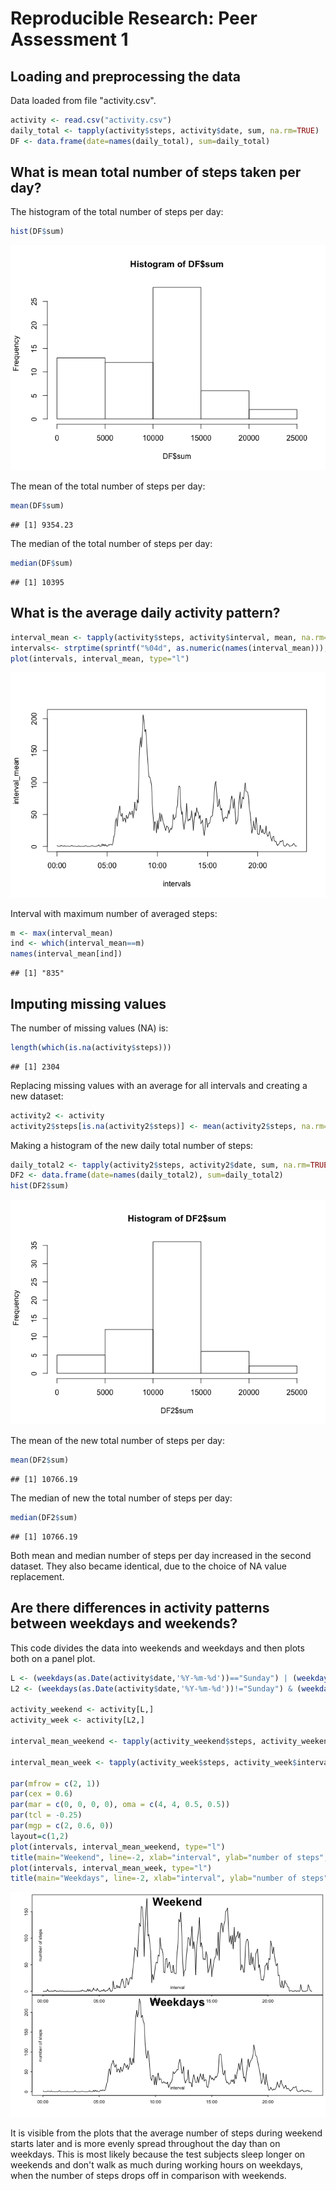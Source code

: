 # Reproducible Research: Peer Assessment 1


## Loading and preprocessing the data
Data loaded from file "activity.csv".

```r
activity <- read.csv("activity.csv")
daily_total <- tapply(activity$steps, activity$date, sum, na.rm=TRUE)
DF <- data.frame(date=names(daily_total), sum=daily_total)
```


## What is mean total number of steps taken per day?
The histogram of the total number of steps per day:

```r
hist(DF$sum)
```

![](PA1_template_files/figure-html/unnamed-chunk-2-1.png) 

The mean of the total number of steps per day:

```r
mean(DF$sum)
```

```
## [1] 9354.23
```

The median of the total number of steps per day:

```r
median(DF$sum)
```

```
## [1] 10395
```

## What is the average daily activity pattern?

```r
interval_mean <- tapply(activity$steps, activity$interval, mean, na.rm=TRUE)
intervals<- strptime(sprintf("%04d", as.numeric(names(interval_mean))), format="%H%M")
plot(intervals, interval_mean, type="l")
```

![](PA1_template_files/figure-html/unnamed-chunk-5-1.png) 

Interval with maximum number of averaged steps:

```r
m <- max(interval_mean)
ind <- which(interval_mean==m)
names(interval_mean[ind])
```

```
## [1] "835"
```


## Imputing missing values
The number of missing values (NA) is:

```r
length(which(is.na(activity$steps)))
```

```
## [1] 2304
```
Replacing missing values with an average for all intervals and creating a new dataset:

```r
activity2 <- activity
activity2$steps[is.na(activity2$steps)] <- mean(activity2$steps, na.rm=TRUE)
```
Making a histogram of the new daily total number of steps:

```r
daily_total2 <- tapply(activity2$steps, activity2$date, sum, na.rm=TRUE)
DF2 <- data.frame(date=names(daily_total2), sum=daily_total2)
hist(DF2$sum)
```

![](PA1_template_files/figure-html/unnamed-chunk-9-1.png) 

The mean of the new total number of steps per day:

```r
mean(DF2$sum)
```

```
## [1] 10766.19
```

The median of new the total number of steps per day:

```r
median(DF2$sum)
```

```
## [1] 10766.19
```

Both mean and median number of steps per day increased in the second dataset. They also became identical, due to the choice of NA value replacement.

## Are there differences in activity patterns between weekdays and weekends?
This code divides the data into weekends and weekdays and then plots both on a panel plot.


```r
L <- (weekdays(as.Date(activity$date,'%Y-%m-%d'))=="Sunday") | (weekdays(as.Date(activity$date,'%Y-%m-%d'))=="Saturday")
L2 <- (weekdays(as.Date(activity$date,'%Y-%m-%d'))!="Sunday") & (weekdays(as.Date(activity$date,'%Y-%m-%d'))!="Saturday")

activity_weekend <- activity[L,]
activity_week <- activity[L2,]

interval_mean_weekend <- tapply(activity_weekend$steps, activity_weekend$interval, mean, na.rm=TRUE)

interval_mean_week <- tapply(activity_week$steps, activity_week$interval, mean, na.rm=TRUE)

par(mfrow = c(2, 1))
par(cex = 0.6)
par(mar = c(0, 0, 0, 0), oma = c(4, 4, 0.5, 0.5))
par(tcl = -0.25)
par(mgp = c(2, 0.6, 0))
layout=c(1,2)
plot(intervals, interval_mean_weekend, type="l")
title(main="Weekend", line=-2, xlab="interval", ylab="number of steps", cex.main=2.5)
plot(intervals, interval_mean_week, type="l")
title(main="Weekdays", line=-2, xlab="interval", ylab="number of steps", cex.main=2.5)
```

![](PA1_template_files/figure-html/unnamed-chunk-12-1.png) 

It is visible from the plots that the average number of steps during weekend starts later and is more evenly spread throughout the day than on weekdays. This is most likely because the test subjects sleep longer on weekends and don't walk as much during working hours on weekdays, when the number of steps drops off in comparison with weekends.


